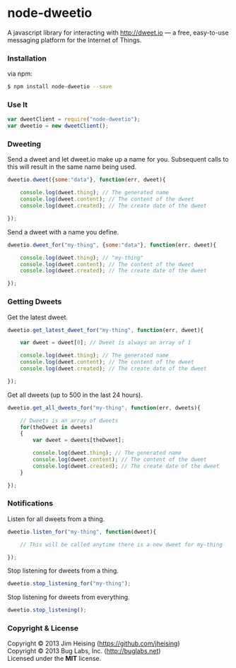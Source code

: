# node-dweetio

A javascript library for interacting with http://dweet.io — a free, easy-to-use messaging platform for the Internet of Things.

### Installation

via npm:
```bash
$ npm install node-dweetio --save
```

### Use It

```js
var dweetClient = require("node-dweetio");
var dweetio = new dweetClient();
```

### Dweeting

Send a dweet and let dweet.io make up a name for you. Subsequent calls to this will result in the same name being used.
```js
dweetio.dweet({some:"data"}, function(err, dweet){

    console.log(dweet.thing); // The generated name
    console.log(dweet.content); // The content of the dweet
    console.log(dweet.created); // The create date of the dweet

});
```

Send a dweet with a name you define.
```js
dweetio.dweet_for("my-thing", {some:"data"}, function(err, dweet){

    console.log(dweet.thing); // "my-thing"
    console.log(dweet.content); // The content of the dweet
    console.log(dweet.created); // The create date of the dweet

});
```

### Getting Dweets

Get the latest dweet.
```js
dweetio.get_latest_dweet_for("my-thing", function(err, dweet){

    var dweet = dweet[0]; // Dweet is always an array of 1

    console.log(dweet.thing); // The generated name
    console.log(dweet.content); // The content of the dweet
    console.log(dweet.created); // The create date of the dweet

});
```

Get all dweets (up to 500 in the last 24 hours).
```js
dweetio.get_all_dweets_for("my-thing", function(err, dweets){

    // Dweets is an array of dweets
    for(theDweet in dweets)
    {
        var dweet = dweets[theDweet];

        console.log(dweet.thing); // The generated name
        console.log(dweet.content); // The content of the dweet
        console.log(dweet.created); // The create date of the dweet
    }

});
```

### Notifications

Listen for all dweets from a thing.
```js
dweetio.listen_for("my-thing", function(dweet){

    // This will be called anytime there is a new dweet for my-thing

});
```

Stop listening for dweets from a thing.
```js
dweetio.stop_listening_for("my-thing");
```

Stop listening for dweets from everything.
```js
dweetio.stop_listening();
```

### Copyright & License

Copyright © 2013 Jim Heising (https://github.com/jheising)
<br/>
Copyright © 2013 Bug Labs, Inc. (http://buglabs.net)
<br/>
Licensed under the **MIT** license.

